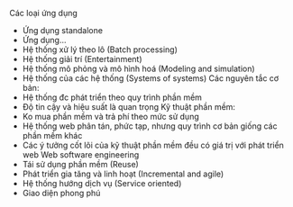 Các loại ứng dụng
- Ứng dụng standalone
- Ứng dụng...
- Hệ thống xử lý theo lô (Batch processing)
- Hệ thống giải trí (Entertainment)
- Hệ thống mô phỏng và mô hình hoá (Modeling and simulation)
- Hệ thống của các hệ thống (Systems of systems)
Các nguyên tắc cơ bản:
- Hệ thống đc phát triển theo quy trình phần mềm
- Độ tin cậy và hiệu suất là quan trọng
Kỹ thuật phần mềm:
- Ko mua phần mềm và trả phí theo mức sử dụng
- Hệ thống web phân tán, phức tạp, nhưng quy trình cơ bản giống các phần mềm khác
- Các ý tưởng cốt lõi của kỹ thuật phần mềm đều có giá trị với phát triển web
Web software engineering
- Tái sử dụng phần mềm (Reuse)
- Phát triển gia tăng và linh hoạt (Incremental and agile)
- Hệ thống hướng dịch vụ (Service oriented)
- Giao diện phong phú